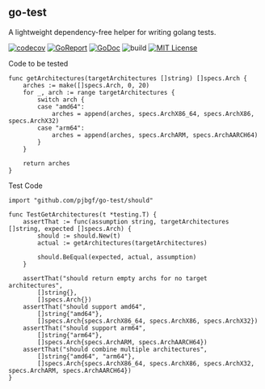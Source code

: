 ## go-test

A lightweight dependency-free helper for writing golang tests.

[![codecov](https://codecov.io/gh/pjbgf/go-test/branch/master/graph/badge.svg)](https://codecov.io/gh/pjbgf/go-test)
[![GoReport](https://goreportcard.com/badge/github.com/pjbgf/go-test)](https://goreportcard.com/report/github.com/pjbgf/go-test)
[![GoDoc](https://godoc.org/github.com/pjbgf/go-test?status.svg)](https://godoc.org/github.com/pjbgf/go-test)
![build](https://github.com/pjbgf/go-test/workflows/go/badge.svg)
[![MIT License](https://img.shields.io/badge/license-MIT-blue.svg)](http://choosealicense.com/licenses/mit/)



Code to be tested
```golang
func getArchitectures(targetArchitectures []string) []specs.Arch {
	arches := make([]specs.Arch, 0, 20)
	for _, arch := range targetArchitectures {
		switch arch {
		case "amd64":
			arches = append(arches, specs.ArchX86_64, specs.ArchX86, specs.ArchX32)
		case "arm64":
			arches = append(arches, specs.ArchARM, specs.ArchAARCH64)
		}
	}

	return arches
}
```

Test Code
```golang
import "github.com/pjbgf/go-test/should"

func TestGetArchitectures(t *testing.T) {
	assertThat := func(assumption string, targetArchitectures []string, expected []specs.Arch) {
		should := should.New(t)
		actual := getArchitectures(targetArchitectures)

		should.BeEqual(expected, actual, assumption)
	}
    
    assertThat("should return empty archs for no target architectures",
		[]string{},
		[]specs.Arch{})
	assertThat("should support amd64",
		[]string{"amd64"},
		[]specs.Arch{specs.ArchX86_64, specs.ArchX86, specs.ArchX32})
	assertThat("should support arm64",
		[]string{"arm64"},
		[]specs.Arch{specs.ArchARM, specs.ArchAARCH64})
	assertThat("should combine multiple architectures",
		[]string{"amd64", "arm64"},
		[]specs.Arch{specs.ArchX86_64, specs.ArchX86, specs.ArchX32, specs.ArchARM, specs.ArchAARCH64})
}
```